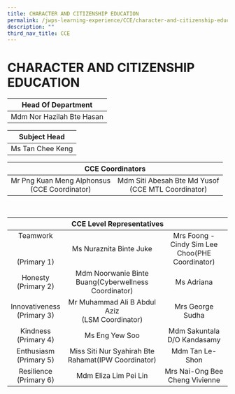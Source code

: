 ```yaml
---
title: CHARACTER AND CITIZENSHIP EDUCATION
permalink: /jwps-learning-experience/CCE/character-and-citizenship-education
description: ""
third_nav_title: CCE
---
```

# CHARACTER AND CITIZENSHIP EDUCATION

|     Head Of Department    |
|:-------------------------:|
| Mdm Nor Hazilah Bte Hasan |

|   Subject Head   |
|:----------------:|
| Ms Tan Chee Keng |


<table>
<thead>
  <tr>
    <th colspan="2" style="text-align: center;">CCE Coordinators<br></th>
  </tr>
</thead>
<tbody>
  <tr>
    <td style="text-align: center;">Mr Png Kuan Meng Alphonsus<br>(CCE Coordinator) <br></td>
    <td style="text-align: center;">Mdm Siti Abesah Bte Md Yusof<br>(CCE MTL Coordinator)</td>
  </tr>
</tbody>
</table>

<br>

<table>
<thead>
  <tr>
    <th colspan="3" style="text-align: center;">CCE Level Representatives</th>
  </tr>
</thead>
<tbody>
  <tr>
    <td style="text-align: center;"> Teamwork<br><br><br>(Primary 1)</td>
    <td style="text-align: center;">Ms Nuraznita Binte Juke </td>
    <td style="text-align: center;">Mrs Foong - Cindy Sim Lee Choo(PHE Coordinator) </td>
  </tr>
  <tr>
    <td style="text-align: center;">Honesty<br>(Primary 2)</td>
    <td style="text-align: center;">Mdm Noorwanie Binte Buang(Cyberwellness Coordinator)</td>
    <td style="text-align: center;">Ms Adriana</td>
  </tr>
  <tr>
    <td style="text-align: center;">Innovativeness<br>(Primary 3)</td>
    <td style="text-align: center;">Mr Muhammad Ali B Abdul Aziz<br>(LSM Coordinator)</td>
    <td style="text-align: center;">Mrs George Sudha</td>
  </tr>
  <tr>
    <td style="text-align: center;">Kindness<br>(Primary 4)</td>
    <td style="text-align: center;"> Ms Eng Yew Soo</td>
    <td style="text-align: center;">Mdm Sakuntala D/O Kandasamy</td>
  </tr>
  <tr>
    <td style="text-align: center;">Enthusiasm<br>(Primary 5)</td>
    <td style="text-align: center;">Miss Siti Nur Syahirah Bte Rahamat(IPW Coordinator)</td>
    <td style="text-align: center;">Mdm Tan Le-Shon</td>
  </tr>
  <tr>
    <td style="text-align: center;">Resilience<br>(Primary 6)</td>
    <td style="text-align: center;">Mdm Eliza Lim Pei Lin</td>
    <td style="text-align: center;">Mrs Nai-Ong Bee Cheng Vivienne</td>
  </tr>
</tbody>
</table>